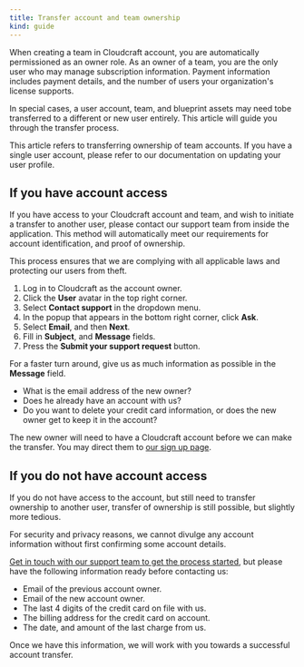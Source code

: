 ```yaml
---
title: Transfer account and team ownership
kind: guide
---
```


When creating a team in Cloudcraft account, you are automatically permissioned as an owner role. As an owner of a team, you are the only user who may manage subscription information. Payment information includes payment details, and the number of users your organization's license supports.

In special cases, a user account, team, and blueprint assets may need tobe transferred to a different or new user entirely. This article will guide you through the transfer process.

<section class="alert alert-info">
  <p>This article refers to transferring ownership of team accounts. If you have a single user account, please refer to our documentation on updating your user profile.</p>
</section>

## If you have account access

If you have access to your Cloudcraft account and team, and wish to initiate a transfer to another user, please contact our support team from inside the application. This method will automatically meet our requirements for account identification, and proof of ownership.

This process ensures that we are complying with all applicable laws and protecting our users from theft.

1. Log in to Cloudcraft as the account owner.
2. Click the **User** avatar in the top right corner.
3. Select **Contact support** in the dropdown menu.
4. In the popup that appears in the bottom right corner, click **Ask**.
5. Select **Email**, and then **Next**.
6. Fill in **Subject**, and **Message** fields.
7. Press the **Submit your support request** button.

For a faster turn around, give us as much information as possible in the **Message** field.

- What is the email address of the new owner?
- Does he already have an account with us?
- Do you want to delete your credit card information, or does the new owner get to keep it in the account?

The new owner will need to have a Cloudcraft account before we can make the transfer. You may direct them to [our sign up page](https://app.cloudcraft.co/signup).

## If you do not have account access

If you do not have access to the account, but still need to transfer ownership to another user, transfer of ownership is still possible, but slightly more tedious.

For security and privacy reasons, we cannot divulge any account information without first confirming some account details.

[Get in touch with our support team to get the process started](mailto:support@cloudcraft.co), but please have the following information ready before contacting us:

- Email of the previous account owner.
- Email of the new account owner.
- The last 4 digits of the credit card on file with us.
- The billing address for the credit card on account.
- The date, and amount of the last charge from us.

Once we have this information, we will work with you towards a successful account transfer.
